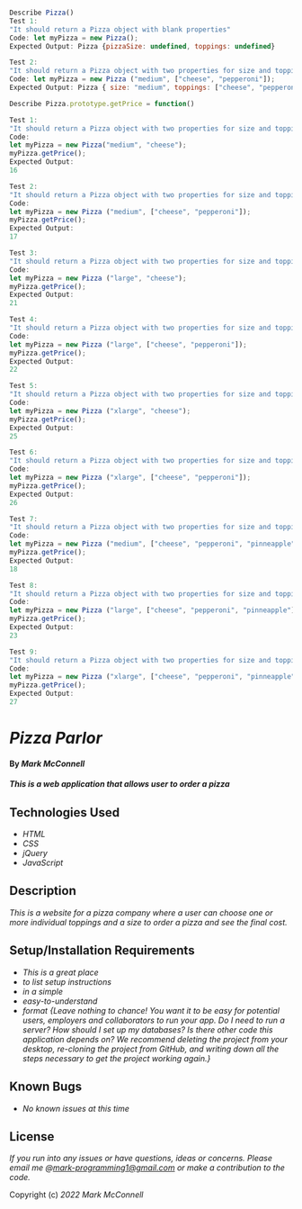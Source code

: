 ```javascript

Describe Pizza()
Test 1:
"It should return a Pizza object with blank properties"
Code: let myPizza = new Pizza();
Expected Output: Pizza {pizzaSize: undefined, toppings: undefined}

Test 2: 
"It should return a Pizza object with two properties for size and toppings"
Code: let myPizza = new Pizza ("medium", ["cheese", "pepperoni"]);
Expected Output: Pizza { size: "medium", toppings: ["cheese", "pepperoni"], }

Describe Pizza.prototype.getPrice = function()

Test 1:
"It should return a Pizza object with two properties for size and topping and price of 16"
Code: 
let myPizza = new Pizza("medium", "cheese");
myPizza.getPrice();
Expected Output: 
16

Test 2:
"It should return a Pizza object with two properties for size and topping and price of 17"
Code: 
let myPizza = new Pizza ("medium", ["cheese", "pepperoni"]);
myPizza.getPrice();
Expected Output: 
17

Test 3:
"It should return a Pizza object with two properties for size and topping and price of 21"
Code: 
let myPizza = new Pizza ("large", "cheese");
myPizza.getPrice();
Expected Output: 
21

Test 4:
"It should return a Pizza object with two properties for size and topping and price of 22"
Code: 
let myPizza = new Pizza ("large", ["cheese", "pepperoni"]);
myPizza.getPrice();
Expected Output: 
22

Test 5:
"It should return a Pizza object with two properties for size and topping and price of 25"
Code: 
let myPizza = new Pizza ("xlarge", "cheese");
myPizza.getPrice();
Expected Output: 
25

Test 6:
"It should return a Pizza object with two properties for size and topping and price of 26"
Code: 
let myPizza = new Pizza ("xlarge", ["cheese", "pepperoni"]);
myPizza.getPrice();
Expected Output: 
26

Test 7:
"It should return a Pizza object with two properties for size and topping and price of 18"
Code: 
let myPizza = new Pizza ("medium", ["cheese", "pepperoni", "pinneapple"]);
myPizza.getPrice();
Expected Output: 
18

Test 8:
"It should return a Pizza object with two properties for size and topping and price of 23"
Code: 
let myPizza = new Pizza ("large", ["cheese", "pepperoni", "pinneapple"]);
myPizza.getPrice();
Expected Output: 
23

Test 9:
"It should return a Pizza object with two properties for size and topping and price of 27"
Code: 
let myPizza = new Pizza ("xlarge", ["cheese", "pepperoni", "pinneapple"]);
myPizza.getPrice();
Expected Output: 
27
```
# _Pizza Parlor_
#### By _**Mark McConnell**_
#### _This is a web application that allows user to order a pizza_
## Technologies Used
* _HTML_
* _CSS_
* _jQuery_
* _JavaScript_
## Description
_This is a website for a pizza company where a user can choose one or more individual toppings and a size to order a pizza and see the final cost._
## Setup/Installation Requirements
* _This is a great place_
* _to list setup instructions_
* _in a simple_
* _easy-to-understand_
* _format_
_{Leave nothing to chance! You want it to be easy for potential users, employers and collaborators to run your app. Do I need to run a server? How should I set up my databases? Is there other code this application depends on? We recommend deleting the project from your desktop, re-cloning the project from GitHub, and writing down all the steps necessary to get the project working again.}_
## Known Bugs

* _No known issues at this time_

## License

_If you run into any issues or have questions, ideas or concerns.  Please email me @mark-programming1@gmail.com or make a contribution to the code._

Copyright (c) _2022_ _Mark McConnell_
